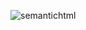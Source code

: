![semantichtml](https://user-images.githubusercontent.com/113463671/193436934-3a0c1418-492f-484b-ac7f-6a622c7ae7ba.png)

